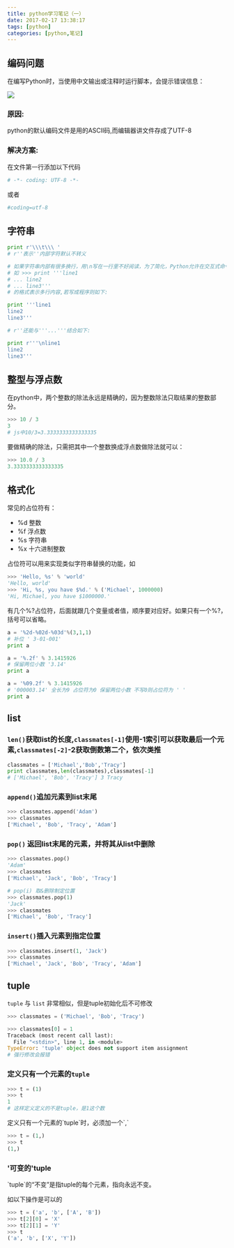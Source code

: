 ```yaml
---
title: python学习笔记（一）
date: 2017-02-17 13:38:17
tags: [python]
categories: [python,笔记]
---
```

## 编码问题

<p class="tip">在编写Python时，当使用中文输出或注释时运行脚本，会提示错误信息：</p>

![](http://7xrqm7.com1.z0.glb.clouddn.com/python-encoding-error.png)

### 原因:
python的默认编码文件是用的ASCII码,而编辑器讲文件存成了UTF-8

### 解决方案:
在文件第一行添加以下代码
```python
# -*- coding: UTF-8 -*-    
```
或者  

```python
#coding=utf-8
```

## 字符串

```python
print r'\\\t\\\ '
# r''表示''内部字符默认不转义

# 如果字符串内部有很多换行，用\n写在一行里不好阅读，为了简化，Python允许在交互式命令行中用'''...'''
# 如 >>> print '''line1
# ... line2
# ... line3'''
# 的格式表示多行内容,若写成程序则如下:

print '''line1
line2
line3'''

# r''还能与'''...'''结合如下:

print r'''\nline1
line2
line3'''
```
<!-- more -->

## 整型与浮点数
<p class="tip">在python中，两个整数的除法永远是精确的，因为整数除法只取结果的整数部分。</p>

```python
>>> 10 / 3
3
# js中10/3=3.3333333333333335
```
要做精确的除法，只需把其中一个整数换成浮点数做除法就可以：

```python
>>> 10.0 / 3
3.3333333333333335
```

## 格式化

常见的占位符有：

- %d	整数
- %f	浮点数
- %s	字符串
- %x	十六进制整数

占位符可以用来实现类似字符串替换的功能，如

```python
>>> 'Hello, %s' % 'world'
'Hello, world'
>>> 'Hi, %s, you have $%d.' % ('Michael', 1000000)
'Hi, Michael, you have $1000000.'
```
<p class="tip">有几个%?占位符，后面就跟几个变量或者值，顺序要对应好。如果只有一个%?，括号可以省略。</p>

```python
a = '%2d-%02d-%03d'%(3,1,1)
# 补位 ' 3-01-001'
print a

a = '%.2f' % 3.1415926
# 保留两位小数 '3.14'
print a

a = '%09.2f' % 3.1415926
# '000003.14' 全长为9 占位符为0 保留两位小数 不写0则占位符为 ' '
print a
```

## list
### `len()`获取list的长度,`classmates[-1]`使用-1索引可以获取最后一个元素,`classmates[-2]`-2获取倒数第二个，依次类推
```python
classmates = ['Michael','Bob','Tracy']
print classmates,len(classmates),classmates[-1]
# ['Michael', 'Bob', 'Tracy'] 3 Tracy
```

### `append()`追加元素到list末尾

```python
>>> classmates.append('Adam')
>>> classmates
['Michael', 'Bob', 'Tracy', 'Adam']
```

### `pop()` 返回list末尾的元素，并将其从list中删除

```python
>>> classmates.pop()
'Adam'
>>> classmates
['Michael', 'Jack', 'Bob', 'Tracy']

# pop(i) 取&删除制定位置
>>> classmates.pop(1)
'Jack'
>>> classmates
['Michael', 'Bob', 'Tracy']
```

### `insert()`插入元素到指定位置

```python
>>> classmates.insert(1, 'Jack')
>>> classmates
['Michael', 'Jack', 'Bob', 'Tracy', 'Adam']
```

## tuple

`tuple` 与 `list` 非常相似，但是tuple初始化后不可修改

```python
>>> classmates = ('Michael', 'Bob', 'Tracy')

>>> classmates[0] = 1
Traceback (most recent call last):
  File "<stdin>", line 1, in <module>
TypeError: 'tuple' object does not support item assignment
# 强行修改会报错
```
### 定义只有一个元素的`tuple`

```python
>>> t = (1)
>>> t
1
# 这样定义定义的不是tuple，是1这个数
```
<p class="tip">定义只有一个元素的`tuple`时，必须加一个`,`</p>

```python
>>> t = (1,)
>>> t
(1,)
```


### '可变的'tuple

<p class="tip">`tuple`的“不变”是指tuple的每个元素，指向永远不变。</p>

如以下操作是可以的

```python
>>> t = ('a', 'b', ['A', 'B'])
>>> t[2][0] = 'X'
>>> t[2][1] = 'Y'
>>> t
('a', 'b', ['X', 'Y'])
```

